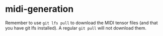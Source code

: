 # midi-generation

Remember to use `git lfs pull` to download the MIDI tensor files (and that you have git lfs installed). A regular `git pull` will not download them.
